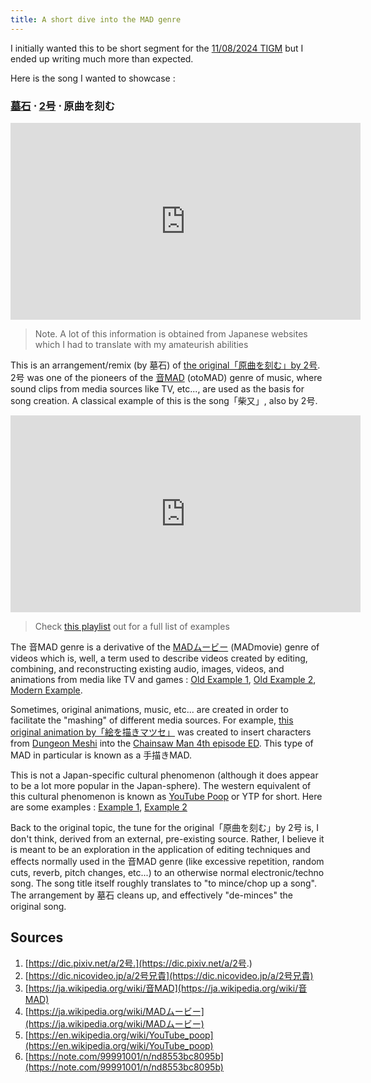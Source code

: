 ```yaml
---
title: A short dive into the MAD genre
---
```


I initially wanted this to be short segment for the [11/08/2024 TIGM](../TIGM/2024/August.md#11082024-2) but I ended up writing much more than expected. 

Here is the song I wanted to showcase :

<h3> <a href="https://www.youtube.com/@hakaishi">墓石</a> ⋅ <a href="https://www.nicovideo.jp/user/13299951">2号</a> ⋅ 原曲を刻む </h3>
<iframe src="https://www.youtube.com/embed/dgN7PGmdC-8" width="560" height="315" title="A YouTube video" frameborder="0" allowfullscreen></iframe>

> Note. A lot of this information is obtained from Japanese websites which I had to translate with my amateurish abilities

This is an arrangement/remix (by 墓石) of [the original「原曲を刻む」by 2号](https://www.nicovideo.jp/watch/sm28515120). 2号 was one of the pioneers of the [音MAD](https://ja.wikipedia.org/wiki/音MAD) (otoMAD) genre of music, where sound clips from media sources like TV, etc..., are used as the basis for song creation. A classical example of this is the song「柴又」, also by 2号.

<p align="center"> <iframe src="https://www.youtube.com/embed/FIw-HUP7XK0" width="560" height="315" title="A YouTube video" frameborder="0" allowfullscreen></iframe> </p>

> Check [this playlist](https://www.youtube.com/playlist?list=PL4xvXFEd4_cfkhXyd1oCDSqb2KA4eF7d3) out for a full list of examples

The 音MAD genre is a derivative of the [MADムービー](https://ja.wikipedia.org/wiki/MADムービー) (MADmovie) genre of videos which is, well, a term used to describe videos created by editing, combining, and reconstructing existing audio, images, videos, and animations from media like TV and games : [Old Example 1](https://www.nicovideo.jp/watch/sm19423759), [Old Example 2](https://www.nicovideo.jp/watch/sm2275421), [Modern Example](https://www.youtube.com/watch?v=maOA2StQgq0). 

Sometimes, original animations, music, etc... are created in order to facilitate the "mashing" of different media sources. For example, [this original animation by「絵を描きマツセ」](https://www.youtube.com/watch?v=UG3Huou-1ZI) was created to insert characters from [Dungeon Meshi](https://myanimelist.net/anime/52701/Dungeon_Meshi) into the [Chainsaw Man 4th episode ED](https://www.youtube.com/watch?v=xIKW3NKYBWw). This type of MAD in particular is known as a 手描きMAD.

This is not a Japan-specific cultural phenomenon (although it does appear to be a lot more popular in the Japan-sphere). The western equivalent of this cultural phenomenon is known as [YouTube Poop](https://en.wikipedia.org/wiki/YouTube_poop) or YTP for short. Here are some examples : [Example 1](https://www.youtube.com/watch?v=fIfMOGUi98Y), [Example 2](https://www.youtube.com/watch?v=3MnrAw8Icfs&pp=ygUMeW91dHViZSBwb29w)

Back to the original topic, the tune for the original「原曲を刻む」by 2号 is, I don't think, derived from an external, pre-existing source. Rather, I believe it is meant to be an exploration in the application of editing techniques and effects normally used in the 音MAD genre (like excessive repetition, random cuts, reverb, pitch changes, etc...) to an otherwise normal electronic/techno song. The song title itself roughly translates to "to mince/chop up a song". The arrangement by 墓石 cleans up, and effectively "de-minces" the original song.

## Sources

1. [https://dic.pixiv.net/a/2号.](https://dic.pixiv.net/a/2号.)
2. [https://dic.nicovideo.jp/a/2号兄貴](https://dic.nicovideo.jp/a/2号兄貴)
3. [https://ja.wikipedia.org/wiki/音MAD](https://ja.wikipedia.org/wiki/音MAD)
4. [https://ja.wikipedia.org/wiki/MADムービー](https://ja.wikipedia.org/wiki/MADムービー)
5. [https://en.wikipedia.org/wiki/YouTube_poop](https://en.wikipedia.org/wiki/YouTube_poop)
6. [https://note.com/99991001/n/nd8553bc8095b](https://note.com/99991001/n/nd8553bc8095b)
